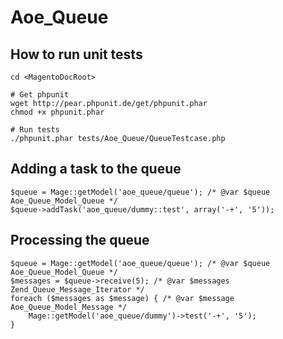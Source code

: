 # Aoe_Queue

## How to run unit tests

    cd <MagentoDocRoot>

    # Get phpunit
    wget http://pear.phpunit.de/get/phpunit.phar
    chmod +x phpunit.phar

    # Run tests
    ./phpunit.phar tests/Aoe_Queue/QueueTestcase.php

## Adding a task to the queue

    $queue = Mage::getModel('aoe_queue/queue'); /* @var $queue Aoe_Queue_Model_Queue */
    $queue->addTask('aoe_queue/dummy::test', array('-+', '5'));

## Processing the queue

    $queue = Mage::getModel('aoe_queue/queue'); /* @var $queue Aoe_Queue_Model_Queue */
    $messages = $queue->receive(5); /* @var $messages Zend_Queue_Message_Iterator */
    foreach ($messages as $message) { /* @var $message Aoe_Queue_Model_Message */
        Mage::getModel('aoe_queue/dummy')->test('-+', '5');
    }

